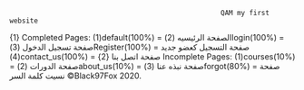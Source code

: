                                                         QAM my first website
{1} Completed Pages:
(1)default(100%) = الصفحة الرئيسيه
(2)login(100%) = صفحة تسجيل الدخول
(3)Register(100%) = صفحة التسجيل كعضو جديد
(4)contact_us(100%) = صفحة اتصل بنا
{2} Incomplete Pages:
(1)courses(10%) = صفحة الدورات
(2)about_us(10%) = صفحة نبذه عنا
(3)forgot(80%) = صفحة نسيت كلمة السر
                                                        ©Black97Fox 2020.

